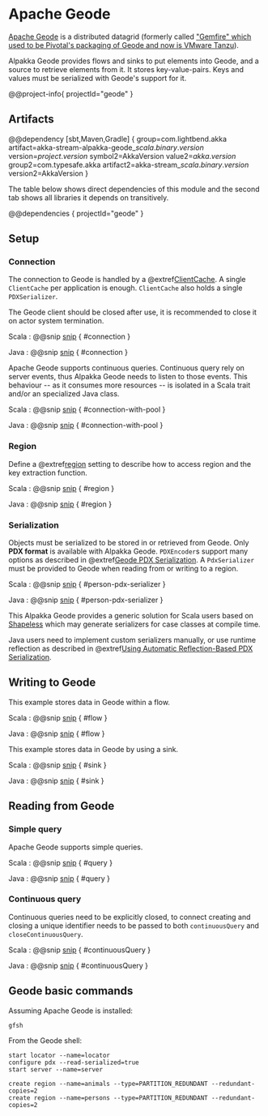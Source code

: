 # Apache Geode

[Apache Geode](https://geode.apache.org) is a distributed datagrid (formerly called ["Gemfire" which used to be Pivotal's packaging of Geode and now is VMware Tanzu](https://tanzu.vmware.com/gemfire)).

Alpakka Geode provides flows and sinks to put elements into Geode, and a source to retrieve elements from it. It stores key-value-pairs. Keys and values must be serialized with Geode's support for it.

@@project-info{ projectId="geode" }

## Artifacts

@@dependency [sbt,Maven,Gradle] {
  group=com.lightbend.akka
  artifact=akka-stream-alpakka-geode_$scala.binary.version$
  version=$project.version$
  symbol2=AkkaVersion
  value2=$akka.version$
  group2=com.typesafe.akka
  artifact2=akka-stream_$scala.binary.version$
  version2=AkkaVersion
}

The table below shows direct dependencies of this module and the second tab shows all libraries it depends on transitively.

@@dependencies { projectId="geode" }

## Setup

### Connection

The connection to Geode is handled by a @extref[ClientCache](geode:basic_config/the_cache/managing_a_client_cache.html). A single  `ClientCache` per application is enough. `ClientCache` also holds a single `PDXSerializer`.

The Geode client should be closed after use, it is recommended to close it on actor system termination.

Scala
: @@snip [snip](/geode/src/test/scala/docs/scaladsl/GeodeFlowSpec.scala) { #connection }

Java
: @@snip [snip](/geode/src/test/java/docs/javadsl/GeodeBaseTestCase.java) { #connection }

Apache Geode supports continuous queries. Continuous query rely on server events, thus Alpakka Geode needs to listen to those events. This behaviour -- as it consumes more resources  -- is isolated in a Scala trait and/or an specialized Java class.

Scala
: @@snip [snip](/geode/src/test/scala/docs/scaladsl/GeodeContinuousSourceSpec.scala) { #connection-with-pool }

Java
: @@snip [snip](/geode/src/test/java/docs/javadsl/GeodeBaseTestCase.java) { #connection-with-pool }

### Region

Define a @extref[region](geode:/basic_config/data_regions/chapter_overview.html) setting to describe how to access region and the key extraction function.

Scala
: @@snip [snip](/geode/src/test/scala/docs/scaladsl/GeodeBaseSpec.scala) { #region }

Java
: @@snip [snip](/geode/src/test/java/docs/javadsl/GeodeBaseTestCase.java) { #region }


### Serialization

Objects must be serialized to be stored in or retrieved from Geode. Only **PDX format** is available with Alpakka Geode.
`PDXEncoder`s support many options as described in @extref[Geode PDX Serialization](geode:/developing/data_serialization/gemfire_pdx_serialization.html).
A `PdxSerializer` must be provided to Geode when reading from or writing to a region.

Scala
:   @@snip [snip](/geode/src/test/scala/docs/scaladsl/PersonPdxSerializer.scala) { #person-pdx-serializer }

Java
:   @@snip [snip](/geode/src/test/java/docs/javadsl/PersonPdxSerializer.java) { #person-pdx-serializer }


This Alpakka Geode provides a generic solution for Scala users based on [Shapeless](https://github.com/milessabin/shapeless) which may generate serializers for case classes at compile time.

Java users need to implement custom serializers manually, or use runtime reflection as described in @extref[Using Automatic Reflection-Based PDX Serialization](geode:/developing/data_serialization/auto_serialization.html).


## Writing to Geode

This example stores data in Geode within a flow.

Scala
: @@snip [snip](/geode/src/test/scala/docs/scaladsl/GeodeFlowSpec.scala) { #flow }

Java
: @@snip [snip](/geode/src/test/java/docs/javadsl/GeodeFlowTestCase.java) { #flow }


This example stores data in Geode by using a sink.

Scala
: @@snip [snip](/geode/src/test/scala/docs/scaladsl/GeodeSinkSpec.scala) { #sink }

Java
: @@snip [snip](/geode/src/test/java/docs/javadsl/GeodeSinkTestCase.java) { #sink }


## Reading from Geode

### Simple query

Apache Geode supports simple queries.

Scala
: @@snip [snip](/geode/src/test/scala/docs/scaladsl/GeodeFiniteSourceSpec.scala) { #query }

Java
: @@snip [snip](/geode/src/test/java/docs/javadsl/GeodeFiniteSourceTestCase.java) { #query }


### Continuous query

Continuous queries need to be explicitly closed, to connect creating and closing a unique identifier needs to be passed to both `continuousQuery` and `closeContinuousQuery`.

Scala
: @@snip [snip](/geode/src/test/scala/docs/scaladsl/GeodeContinuousSourceSpec.scala) { #continuousQuery }

Java
: @@snip [snip](/geode/src/test/java/docs/javadsl/GeodeContinuousSourceTestCase.java) { #continuousQuery }


## Geode basic commands

Assuming Apache Geode is installed:

```
gfsh
```

From the Geode shell:

```
start locator --name=locator
configure pdx --read-serialized=true
start server --name=server

create region --name=animals --type=PARTITION_REDUNDANT --redundant-copies=2
create region --name=persons --type=PARTITION_REDUNDANT --redundant-copies=2

```
